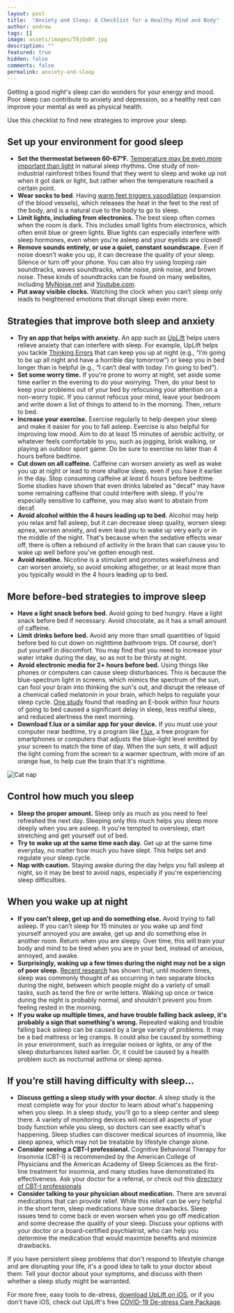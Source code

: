 ```yaml
---
layout: post
title:  "Anxiety and Sleep: A Checklist for a Healthy Mind and Body"
author: andrew
tags: []
image: assets/images/T8jOnNY.jpg
description: ""
featured: true
hidden: false
comments: false
permalink: anxiety-and-sleep
---
```


Getting a good night's sleep can do wonders for your energy and mood. Poor sleep can contribute to anxiety and depression, so a healthy rest can improve your mental as well as physical health.

Use this checklist to find new strategies to improve your sleep.

## Set up your environment for good sleep
- **Set the thermostat between 60-67°F.** [Temperature may be even more important than light](http://www.wsj.com/articles/the-best-temperature-for-a-good-nights-sleep-1456166563) in natural sleep rhythms. One study of non-industrial rainforest tribes found that they went to sleep and woke up not when it got dark or light, but rather when the temperature reached a certain point.
- **Wear socks to bed**. Having [warm feet triggers vasodilation](https://www.sleep.org/articles/wearing-socks-to-bed/) (expansion of the blood vessels), which releases the heat in the feet to the rest of the body, and is a natural cue to the body to go to sleep.
- **Limit lights, including from electronics.** The best sleep often comes when the room is dark. This includes small lights from electronics, which often emit blue or green lights. Blue lights can especially interfere with sleep hormones, even when you're asleep and your eyelids are closed!
- **Remove sounds entirely, or use a quiet, constant soundscape.** Even if noise doesn’t wake you up, it can decrease the quality of your sleep. Silence or turn off your phone. You can also try using looping rain soundtracks, waves soundtracks, white noise, pink noise, and brown noise. These kinds of soundtracks can be found on many websites, including [MyNoise.net](http://mynoise.net/) and [Youtube.com](https://www.youtube.com/results?search_query=relaxing+sound).
- **Put away visible clocks.** Watching the clock when you can’t sleep only leads to heightened emotions that disrupt sleep even more.

## Strategies that improve both sleep and anxiety
- **Try an app that helps with anxiety.** An app such as [UpLift](https://www.uplift.app/) helps users relieve anxiety that can interfere with sleep. For example, UpLift helps you tackle [Thinking Errors](https://www.uplift.app/blog/challenging-thinking-errors) that can keep you up at night (e.g., “I’m going to be up all night and have a horrible day tomorrow”) or keep you in bed longer than is helpful (e.g., “I can’t deal with today. I’m going to bed”).
- **Set some worry time.** If you're prone to worry at night, set aside some time earlier in the evening to do your worrying. Then, do your best to keep your problems out of your bed by refocusing your attention on a non-worry topic. If you cannot refocus your mind, leave your bedroom and write down a list of things to attend to in the morning. Then, return to bed.
- **Increase your exercise.** Exercise regularly to help deepen your sleep and make it easier for you to fall asleep. Exercise is also helpful for improving low mood. Aim to do at least 15 minutes of aerobic activity, or whatever feels comfortable to you, such as jogging, brisk walking, or playing an outdoor sport game. Do be sure to exercise no later than 4 hours before bedtime.
- **Cut down on all caffeine.** Caffeine can worsen anxiety as well as wake you up at night or lead to more shallow sleep, even if you have it earlier in the day. Stop consuming caffeine at *least* 6 hours before bedtime. Some studies have shown that even drinks labeled as "decaf" may have some remaining caffeine that could interfere with sleep. If you're especially sensitive to caffeine, you may also want to abstain from decaf.
- **Avoid alcohol within the 4 hours leading up to bed**. Alcohol may help you relax and fall asleep, but it can decrease sleep quality, worsen sleep apnea, worsen anxiety, and even lead you to wake up very early or in the middle of the night. That's because when the sedative effects wear off, there is often a rebound of activity in the brain that can cause you to wake up well before you've gotten enough rest.
- **Avoid nicotine.** Nicotine is a stimulant and promotes wakefulness and can worsen anxiety, so avoid smoking altogether, or at least more than you typically would in the 4 hours leading up to bed.

## More before-bed strategies to improve sleep
- **Have a light snack before bed.** Avoid going to bed hungry. Have a light snack before bed if necessary. Avoid chocolate, as it has a small amount of caffeine.
- **Limit drinks before bed.** Avoid any more than small quantities of liquid before bed to cut down on nighttime bathroom trips. Of course, don't put yourself in discomfort. You may find that you need to increase your water intake during the day, so as not to be thirsty at night.
- **Avoid electronic media for 2+ hours before bed.** Using things like phones or computers can cause sleep disturbances. This is because the blue-spectrum light in screens, which mimics the spectrum of the sun, can fool your brain into thinking the sun's out, and disrupt the release of a chemical called melatonin in your brain, which helps to regulate your sleep cycle. [One study](https://www.pnas.org/content/112/4/1232) found that reading an E-book within four hours of going to bed caused a significant delay in sleep, less restful sleep, and reduced alertness the next morning.
- **Download f.lux or a similar app for your device.** If you must use your computer near bedtime, try a program like [f.lux](https://justgetflux.com/), a free program for smartphones or computers that adjusts the blue-light level emitted by your screen to match the time of day. When the sun sets, it will adjust the light coming from the screen to a warmer spectrum, with more of an orange hue, to help cue the brain that it's nighttime.

![Cat nap](https://www.uplift.app/blog/assets/images/cat-4189697_640.jpg)
## Control how much you sleep
- **Sleep the proper amount.** Sleep only as much as you need to feel refreshed the next day. Sleeping only this much helps you sleep more deeply when you are asleep. It you're tempted to oversleep, start stretching and get yourself out of bed.
- **Try to wake up at the same time each day.** Get up at the same time everyday, no matter how much you have slept. This helps set and regulate your sleep cycle.
- **Nap with caution.** Staying awake during the day helps you fall asleep at night, so it may be best to avoid naps, especially if you're experiencing sleep difficulties.

## When you wake up at night
- **If you can't sleep, get up and do something else.** Avoid *trying* to fall asleep. If you can’t sleep for 15 minutes or you wake up and find yourself annoyed you are awake, get up and do something else in another room. Return when you are sleepy. Over time, this will train your body and mind to be tired when you are in your bed, instead of anxious, annoyed, and awake.
- **Surprisingly, waking up a few times during the night may not be a sign of poor sleep.** [Recent research](https://www.amazon.com/At-Days-Close-Night-Times/dp/0393329011) has shown that, until modern times, sleep was commonly thought of as occurring in two separate blocks during the night, between which people might do a variety of small tasks, such as tend the fire or write letters. Waking up once or twice during the night is probably normal, and shouldn’t prevent you from feeling rested in the morning.
- **If you wake up multiple times, and have trouble falling back asleep, it's probably a sign that something's wrong.** Repeated waking and trouble falling back asleep can be caused by a large variety of problems. It may be a bad mattress or leg cramps. It could also be caused by something in your environment, such as irregular noises or lights, or any of the sleep disturbances listed earlier.  Or, it could be caused by a health problem such as nocturnal asthma or sleep apnea.

## If you’re still having difficulty with sleep...
- **Discuss getting a sleep study with your doctor.** A sleep study is the most complete way for your doctor to learn about what's happening when you sleep. In a sleep study, you'll go to a sleep center and sleep there. A variety of monitoring devices will record all aspects of your body function while you sleep, so doctors can see exactly what's happening. Sleep studies can discover medical sources of insomnia, like sleep apnea, which may not be treatable by lifestyle change alone.
- **Consider seeing a CBT-I professional.** Cognitive Behavioral Therapy for Insomnia (CBT-I) is recommended by the American College of Physicians and the American Academy of Sleep Sciences as the first-line treatment for insomnia, and many studies have demonstrated its effectiveness. Ask your doctor for a referral, or check out this [directory of CBT-I professionals](https://www.behavioralsleep.org/index.php/society-of-behavioral-sleep-medicine-providers/member-providers/browse-by/country)
- **Consider talking to your physician about medication.** There are several medications that can provide relief. While this relief can be very helpful in the short term, sleep medications have some drawbacks. Sleep issues tend to come back or even worsen when you go off medication and some decrease the quality of your sleep. Discuss your options with your doctor or a board-certified psychiatrist, who can help you determine the medication that would maximize benefits and minimize drawbacks.

If you have persistent sleep problems that don't respond to lifestyle change and are disrupting your life, it's a good idea to talk to your doctor about them. Tell your doctor about your symptoms, and discuss with them whether a sleep study might be warranted.

<div class='grey_box'>
For more free, easy tools to de-stress, <a href="https://apps.apple.com/us/app/uplift-depression-anxiety/id1467988544?ls=1">download UpLift on iOS</a>, or if you don't have iOS, check out UpLift's free <a href="https://launch.uplift.app/COVID-19-web?platform=web">COVID-19 De-stress Care Package</a>.
</div>
